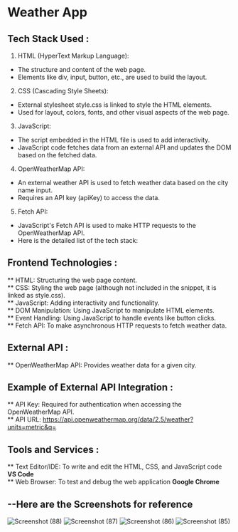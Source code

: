 <h1>Weather App</h1>
<h2>Tech Stack Used : </h2>

1. HTML (HyperText Markup Language):
  - The structure and content of the web page.
  - Elements like div, input, button, etc., are used to build the layout.
  
2. CSS (Cascading Style Sheets):
  - External stylesheet style.css is linked to style the HTML elements.
  - Used for layout, colors, fonts, and other visual aspects of the web page.

3. JavaScript:
  - The script embedded in the HTML file is used to add interactivity.
  - JavaScript code fetches data from an external API and updates the DOM based on the fetched data.

4. OpenWeatherMap API:
  - An external weather API is used to fetch weather data based on the city name input.
  - Requires an API key (apiKey) to access the data.

5. Fetch API:
  - JavaScript's Fetch API is used to make HTTP requests to the OpenWeatherMap API.
  - Here is the detailed list of the tech stack:

<h2>Frontend Technologies : </h2>

** HTML: Structuring the web page content.<br>
** CSS: Styling the web page (although not included in the snippet, it is linked as style.css).<br>
** JavaScript: Adding interactivity and functionality.<br>
** DOM Manipulation: Using JavaScript to manipulate HTML elements.<br>
** Event Handling: Using JavaScript to handle events like button clicks.<br>
** Fetch API: To make asynchronous HTTP requests to fetch weather data.<br>

<h2>External API : </h2>

** OpenWeatherMap API: Provides weather data for a given city.

<h2>Example of External API Integration : </h2>

** API Key: Required for authentication when accessing the OpenWeatherMap API.<br>
** API URL: https://api.openweathermap.org/data/2.5/weather?units=metric&q= <br>

<h2>Tools and Services : </h2>

** Text Editor/IDE: To write and edit the HTML, CSS, and JavaScript code <strong>VS Code</strong> <br>
** Web Browser: To test and debug the web application <strong>Google Chrome</strong> <br>

--Here are the Screenshots for reference
--

![Screenshot (88)](https://github.com/akdwivedi-explorer/Weather-App/assets/148251314/4961619f-15b5-4d8d-b261-e6435187d932)
![Screenshot (87)](https://github.com/akdwivedi-explorer/Weather-App/assets/148251314/7f5b9c2a-abed-4e4f-9dd6-0459b19e4e30)
![Screenshot (86)](https://github.com/akdwivedi-explorer/Weather-App/assets/148251314/d83c1f70-95f0-4b5f-8362-8b099c420b4d)
![Screenshot (85)](https://github.com/akdwivedi-explorer/Weather-App/assets/148251314/c2d0eb1d-739d-4af1-9327-391e63406fbe)

